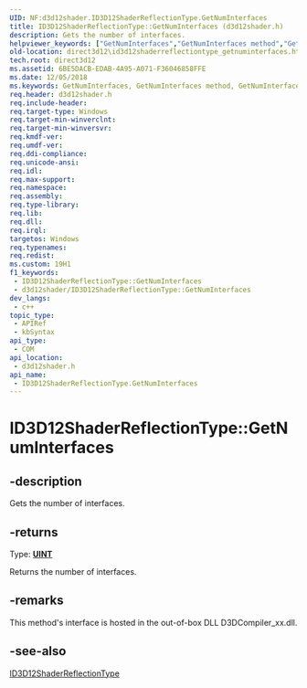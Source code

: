 ```yaml
---
UID: NF:d3d12shader.ID3D12ShaderReflectionType.GetNumInterfaces
title: ID3D12ShaderReflectionType::GetNumInterfaces (d3d12shader.h)
description: Gets the number of interfaces.
helpviewer_keywords: ["GetNumInterfaces","GetNumInterfaces method","GetNumInterfaces method","ID3D12ShaderReflectionType interface","ID3D12ShaderReflectionType interface","GetNumInterfaces method","ID3D12ShaderReflectionType.GetNumInterfaces","ID3D12ShaderReflectionType::GetNumInterfaces","d3d12shader/ID3D12ShaderReflectionType::GetNumInterfaces","direct3d12.id3d12shaderreflectiontype_getnuminterfaces"]
old-location: direct3d12\id3d12shaderreflectiontype_getnuminterfaces.htm
tech.root: direct3d12
ms.assetid: 6BE5DACB-EDAB-4A95-A071-F36046858FFE
ms.date: 12/05/2018
ms.keywords: GetNumInterfaces, GetNumInterfaces method, GetNumInterfaces method,ID3D12ShaderReflectionType interface, ID3D12ShaderReflectionType interface,GetNumInterfaces method, ID3D12ShaderReflectionType.GetNumInterfaces, ID3D12ShaderReflectionType::GetNumInterfaces, d3d12shader/ID3D12ShaderReflectionType::GetNumInterfaces, direct3d12.id3d12shaderreflectiontype_getnuminterfaces
req.header: d3d12shader.h
req.include-header: 
req.target-type: Windows
req.target-min-winverclnt: 
req.target-min-winversvr: 
req.kmdf-ver: 
req.umdf-ver: 
req.ddi-compliance: 
req.unicode-ansi: 
req.idl: 
req.max-support: 
req.namespace: 
req.assembly: 
req.type-library: 
req.lib: 
req.dll: 
req.irql: 
targetos: Windows
req.typenames: 
req.redist: 
ms.custom: 19H1
f1_keywords:
 - ID3D12ShaderReflectionType::GetNumInterfaces
 - d3d12shader/ID3D12ShaderReflectionType::GetNumInterfaces
dev_langs:
 - c++
topic_type:
 - APIRef
 - kbSyntax
api_type:
 - COM
api_location:
 - d3d12shader.h
api_name:
 - ID3D12ShaderReflectionType.GetNumInterfaces
---
```


# ID3D12ShaderReflectionType::GetNumInterfaces


## -description

Gets the number of interfaces.



## -returns

Type: <b><a href="/windows/desktop/WinProg/windows-data-types">UINT</a></b>

Returns the number of interfaces.

## -remarks

This method's interface is hosted in the out-of-box DLL D3DCompiler_xx.dll.

## -see-also

<a href="/windows/desktop/api/d3d12shader/nn-d3d12shader-id3d12shaderreflectiontype">ID3D12ShaderReflectionType</a>
